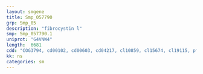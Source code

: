```yaml
---
layout: smgene
title: Smp_057790
grp: Smp_05
description: "fibrocystin l"
smp: Smp_057790.1
uniprot: "G4VNW4"
length:  6681
cdd: "COG3794, cd00102, cd00603, cd04217, cl10859, cl15674, cl19115, pfam01833, pfam10162, smart00429"
kk: ns
categories: sm
---
```

